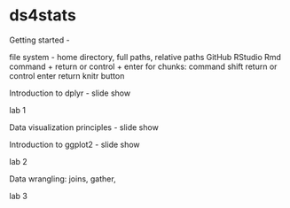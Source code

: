 # ds4stats

Getting started - 

file system - home directory, full paths, relative paths
GitHub
RStudio
Rmd
command + return or control + enter
for chunks: command shift return or control enter return 
knitr button

Introduction to dplyr - slide show 

lab 1 

Data visualization principles - slide show

Introduction to ggplot2 - slide show

lab 2

Data wrangling: joins, gather,

lab 3


